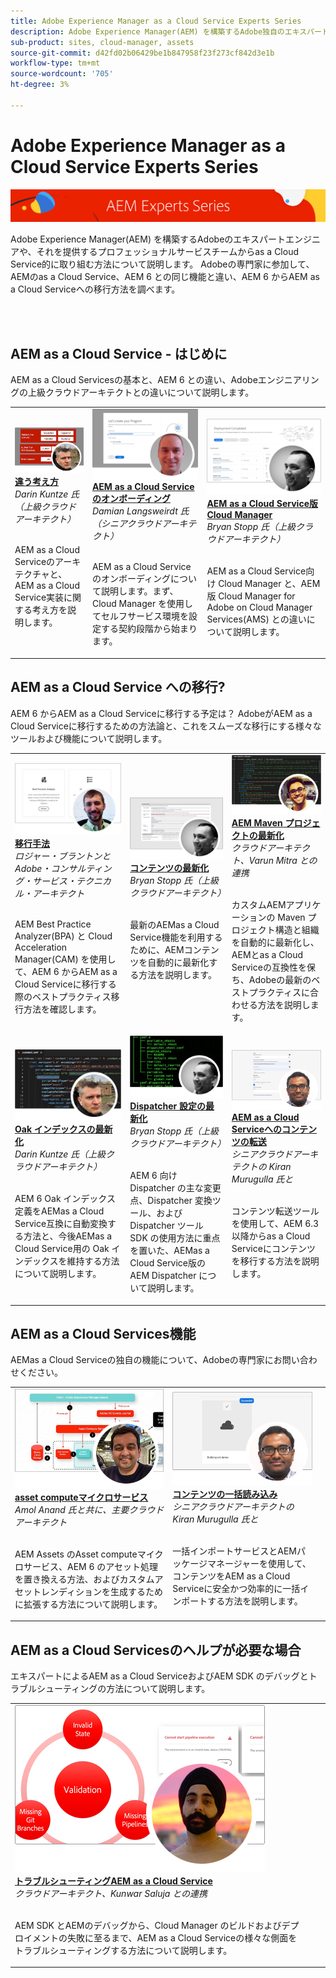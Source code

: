 ```yaml
---
title: Adobe Experience Manager as a Cloud Service Experts Series
description: Adobe Experience Manager(AEM) を構築するAdobe独自のエキスパートエンジニア、およびそれを提供するプロフェッショナルサービスからas a Cloud Service的に取得する方法について説明します。
sub-product: sites, cloud-manager, assets
source-git-commit: d42fd02b06429be1b847958f23f273cf842d3e1b
workflow-type: tm+mt
source-wordcount: '705'
ht-degree: 3%

---
```



# Adobe Experience Manager as a Cloud Service Experts Series

![AEM Experts シリーズ](./assets/experts-series/masthead.png)

Adobe Experience Manager(AEM) を構築するAdobeのエキスパートエンジニアや、それを提供するプロフェッショナルサービスチームからas a Cloud Service的に取り組む方法について説明します。 Adobeの専門家に参加して、AEMのas a Cloud Service、AEM 6 との同じ機能と違い、AEM 6 からAEM as a Cloud Serviceへの移行方法を調べます。

<br/> 
<br/>

## AEM as a Cloud Service - はじめに

AEM as a Cloud Servicesの基本と、AEM 6 との違い、Adobeエンジニアリングの上級クラウドアーキテクトとの違いについて説明します。

<table>
  <tr>
   <td>
      <a href="./migration/moving-to-aem-as-a-cloud-service/introduction.md">
      <img alt="違う考え方" src="./assets/experts-series/thinking-differently.png"/>
      </a>
      <div>
         <a href="./migration/moving-to-aem-as-a-cloud-service/introduction.md"><strong>違う考え方</strong></a>         
         <br/><em>Darin Kuntze 氏（上級クラウドアーキテクト）</em>
      </div>
      <p>
        <br/>
         AEM as a Cloud Serviceのアーキテクチャと、AEM as a Cloud Service実装に関する考え方を説明します。
      </p>
     </td>   
     <td>
      <a href="./migration/moving-to-aem-as-a-cloud-service/onboarding.md">
      <img alt="AEM as a Cloud Service のオンボーディング" src="./assets/experts-series/onboarding.png"/>
      </a>
      <div>
         <a href="./migration/moving-to-aem-as-a-cloud-service/onboarding.md"><strong>AEM as a Cloud Serviceのオンボーディング</strong></a>
         <br/><em>Damian Langsweirdt 氏（シニアクラウドアーキテクト）</em>
      </div>
      <p>
        <br/>
         AEM as a Cloud Serviceのオンボーディングについて説明します。まず、Cloud Manager を使用してセルフサービス環境を設定する契約段階から始まります。
      </p>
   </td>     
   </td>   
     <td>
      <a href="./migration/moving-to-aem-as-a-cloud-service/cloud-manager.md">
      <img alt="Cloud Manager " src="./assets/experts-series/cloud-manager.png"/>
      </a>
      <div>
         <a href="./migration/moving-to-aem-as-a-cloud-service/cloud-manager.md"><strong>AEM as a Cloud Service版 Cloud Manager</strong></a>
         <br/><em>Bryan Stopp 氏（上級クラウドアーキテクト）</em>
      </div>
      <p>
        <br/>
         AEM as a Cloud Service向け Cloud Manager と、AEM版 Cloud Manager for Adobe on Cloud Manager Services(AMS) との違いについて説明します。
      </p>
   </td> 
  </tr>
</table>

## AEM as a Cloud Service への移行?

AEM 6 からAEM as a Cloud Serviceに移行する予定は？ AdobeがAEM as a Cloud Serviceに移行するための方法論と、これをスムーズな移行にする様々なツールおよび機能について説明します。

<table>
  <tr>
   <td>
      <a href="./migration/moving-to-aem-as-a-cloud-service/bpa-and-cam.md" target="_aem-experts-series-video">
      <img alt="移行手法" src="./assets/experts-series/bpa-and-cam.png"/>
      </a>
      <div>
         <a href="./migration/moving-to-aem-as-a-cloud-service/bpa-and-cam.md" target="_aem-experts-series-video"><strong>移行手法</strong></a>
         <br/><em>ロジャー・ブラントンとAdobe・コンサルティング・サービス・テクニカル・アーキテクト</em>
      </div>
      <p>
        <br/>
        AEM Best Practice Analyzer(BPA) と Cloud Acceleration Manager(CAM) を使用して、AEM 6 からAEM as a Cloud Serviceに移行する際のベストプラクティス移行方法を確認します。
      </p>
   </td>   
     <td>
      <a href="./migration/moving-to-aem-as-a-cloud-service/aem-modernization-tools.md" target="_aem-experts-series-video">
      <img alt="コンテンツの最新化" src="./assets/experts-series/aem-modernizer-tools.png"/>
      </a>
      <div>
         <a href="./migration/moving-to-aem-as-a-cloud-service/aem-modernization-tools.md" target="_aem-experts-series-video"><strong>コンテンツの最新化</strong></a>
         <br/><em>Bryan Stopp 氏（上級クラウドアーキテクト）</em>
      </div>
      <p>
        <br/>
         最新のAEMas a Cloud Service機能を利用するために、AEMコンテンツを自動的に最新化する方法を説明します。
      </p>
   </td>     
   </td>   
     <td>
      <a href="./migration/moving-to-aem-as-a-cloud-service/repository-modernization.md" target="_aem-experts-series-video">
      <img alt="AEM Maven プロジェクトの最新化" src="./assets/experts-series/repository-modernizer.png"/>
      </a>
      <div>
         <a href="./migration/moving-to-aem-as-a-cloud-service/repository-modernization.md" target="_aem-experts-series-video"><strong>AEM Maven プロジェクトの最新化</strong></a>
         <br/><em>クラウドアーキテクト、Varun Mitra との連携</em>
      </div>
      <p>
        <br/>
         カスタムAEMアプリケーションの Maven プロジェクト構造と組織を自動的に最新化し、AEMとas a Cloud Serviceの互換性を保ち、Adobeの最新のベストプラクティスに合わせる方法を説明します。
      </p>
   </td> 
  </tr>
  <tr>
   <td>
      <a href="./migration/moving-to-aem-as-a-cloud-service/search-and-indexing.md" target="_aem-experts-series-video">
      <img alt="Oak インデックスの最新化" src="./assets/experts-series/indexes.png"/>
      </a>
      <div>
         <a href="./migration/moving-to-aem-as-a-cloud-service/search-and-indexing.md" target="_aem-experts-series-video"><strong>Oak インデックスの最新化</strong></a>
         <br/><em>Darin Kuntze 氏（上級クラウドアーキテクト）</em>
      </div>
      <p>
        <br/>
        AEM 6 Oak インデックス定義をAEMas a Cloud Service互換に自動変換する方法と、今後AEMas a Cloud Service用の Oak インデックスを維持する方法について説明します。
      </p>
   </td>   
     <td>
      <a href="./migration/moving-to-aem-as-a-cloud-service/dispatcher.md" target="_aem-experts-series-video">
      <img alt="Dispatcher 設定の最新化" src="./assets/experts-series/dispatcher.png"/>
      </a>
      <div>
         <a href="./migration/moving-to-aem-as-a-cloud-service/dispatcher.md" target="_aem-experts-series-video"><strong>Dispatcher 設定の最新化</strong></a>
         <br/><em>Bryan Stopp 氏（上級クラウドアーキテクト）</em>
      </div>
      <p>
        <br/>
         AEM 6 向け Dispatcher の主な変更点、Dispatcher 変換ツール、および Dispatcher ツール SDK の使用方法に重点を置いた、AEMas a Cloud Service版のAEM Dispatcher について説明します。
      </p>
   </td>     
   </td>   
     <td>
      <a href="./migration/moving-to-aem-as-a-cloud-service/content-migration/content-transfer-tool.md" target="_aem-experts-series-video">
      <img alt="AEM as a Cloud Serviceへのコンテンツの転送" src="./assets/experts-series/content-transfer-tool.png"/>
      </a>
      <div>
         <a href="./migration/moving-to-aem-as-a-cloud-service/content-migration/content-transfer-tool.md" target="_aem-experts-series-video"><strong>AEM as a Cloud Serviceへのコンテンツの転送</strong></a>
         <br/><em>シニアクラウドアーキテクトの Kiran Murugulla 氏と</em>
      </div>
      <p>
        <br/>
         コンテンツ転送ツールを使用して、AEM 6.3 以降からas a Cloud Serviceにコンテンツを移行する方法を説明します。
      </p>
   </td> 
  </tr>  
</table>


## AEM as a Cloud Services機能

AEMas a Cloud Serviceの独自の機能について、Adobeの専門家にお問い合わせください。

<table>
  <tr>
   <td>
      <a href="./migration/moving-to-aem-as-a-cloud-service/asset-compute-microservices.md" target="_aem-experts-series-video">
      <img alt="asset computeマイクロサービス" src="./assets/experts-series/asset-compute-microservices.png"/>
      </a>
      <div>
         <a href="./migration/moving-to-aem-as-a-cloud-service/asset-compute-microservices.md" target="_aem-experts-series-video"><strong>asset computeマイクロサービス</strong></a>
         <br/><em>Amol Anand 氏と共に、主要クラウドアーキテクト</em>
      </div>
      <p>
        <br/>
        AEM Assets のAsset computeマイクロサービス、AEM 6 のアセット処理を置き換える方法、およびカスタムアセットレンディションを生成するために拡張する方法について説明します。
      </p>
   </td>   
   <td>
      <a href="./migration/moving-to-aem-as-a-cloud-service/content-migration/bulk-import-service.md" target="_aem-experts-series-video">
      <img alt="コンテンツの一括読み込み" src="./assets/experts-series/bulk-import.png"/>
      </a>
      <div>
         <a href="./migration/moving-to-aem-as-a-cloud-service/content-migration/bulk-import-service.md" target="_aem-experts-series-video"><strong>コンテンツの一括読み込み</strong></a>
         <br/><em>シニアクラウドアーキテクトの Kiran Murugulla 氏と</em>
      </div>
      <p>
        <br/>
        一括インポートサービスとAEMパッケージマネージャーを使用して、コンテンツをAEM as a Cloud Serviceに安全かつ効率的に一括インポートする方法を説明します。
      </p>
   </td> 
    <td></td>
  </tr>
</table>

## AEM as a Cloud Servicesのヘルプが必要な場合

エキスパートによるAEM as a Cloud ServiceおよびAEM SDK のデバッグとトラブルシューティングの方法について説明します。

<table>
  <tr>
   <td>
      <a href="./migration/moving-to-aem-as-a-cloud-service/troubleshooting.md" target="_aem-experts-series-video">
      <img alt="トラブルシューティングAEM as a Cloud Service" src="./assets/experts-series/troubleshooting.png"/>
      </a>
      <div>
         <a href="./migration/moving-to-aem-as-a-cloud-service/troubleshooting.md" 
         target="_aem-experts-series-video"><strong>トラブルシューティングAEM as a Cloud Service</strong></a>
         <br/><em>クラウドアーキテクト、Kunwar Saluja との連携</em>
      </div>
      <p>
        <br/>
        AEM SDK とAEMのデバッグから、Cloud Manager のビルドおよびデプロイメントの失敗に至るまで、AEM as a Cloud Serviceの様々な側面をトラブルシューティングする方法について説明します。
      </p>
   </td>   
    <td></td>
    <td></td>
  </tr>
</table>
